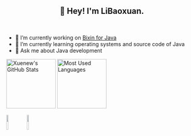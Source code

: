 <!-- | ![Anurag's GitHub stats](https://github-readme-stats-git-masterrstaa-rickstaa.vercel.app/api?username=LiBaoxuan-Neil&show_icons=true) | [![Top Langs](https://github-readme-stats-git-masterrstaa-rickstaa.vercel.app/api/top-langs/?username=LiBaoxuan-Neil&hide=javascript,html,css)](https://github.com/anuraghazra/github-readme-stats) |
| ------------------------------------------------------------ | ------------------------------------------------------------ | -->

 

<!--
**LiBaoxuan-Neil/LiBaoxuan-Neil** is a ✨ _special_ ✨ repository because its `README.md` (this file) appears on your GitHub profile.

Here are some ideas to get you started:

- 🔭 I’m currently working on ...
- 🌱 I’m currently learning ...
- 👯 I’m looking to collaborate on ...
- 🤔 I’m looking for help with ...
- 💬 Ask me about ...
- 📫 How to reach me: ...
- 😄 Pronouns: ...
- ⚡ Fun fact: ...
-->
<h2 align="center">👋 Hey! I'm LiBaoxuan. </h2>
<br />

- 🔭 I’m currently working on [Bixin for Java](https://www.bxapp.cn/#/)
- 🌱 I’m currently learning operating systems and source code of Java
- 💬 Ask me about Java development

<img height="130px" src="https://github-readme-stats.vercel.app/api?username=LiBaoxuan-Neil&hide_title=true&show_icons=true&hide=issues&include_all_commits=true&count_private=true&theme=graywhite&hide_border=true&bg_color=45,ff7979,ffd479,fffc79,73fa79" alt="Xuenew's GitHub Stats"> <img height="130px" src="https://github-readme-stats.vercel.app/api/top-langs?username=LiBaoxuan-Neil&hide_title=true&layout=compact&theme=graywhite&hide_border=true&bg_color=45,fffc79,73fa79,75f0db" alt="Most Used Languages">

<code><img width="10%" src="https://www.vectorlogo.zone/logos/java/java-ar21.svg"></code>
<code><img width="10%" src="https://www.vectorlogo.zone/logos/apache_maven/apache_maven-ar21.svg"></code>
